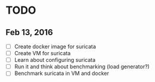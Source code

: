 TODO
====

## Feb 13, 2016

 * [ ] Create docker image for suricata
 * [ ] Create VM for suricata
 * [ ] Learn about configuring suricata
 * [ ] Run it and think about benchmarking (load generator?)
 * [ ] Benchmark suricata in VM and docker

